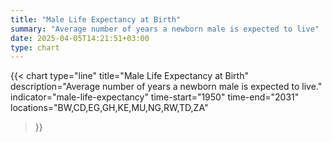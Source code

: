 ```yaml
---
title: "Male Life Expectancy at Birth"
summary: "Average number of years a newborn male is expected to live"
date: 2025-04-05T14:21:51+03:00
type: chart
---
```


{{< chart
    type="line"
    title="Male Life Expectancy at Birth"
    description="Average number of years a newborn male is expected to live."
    indicator="male-life-expectancy"
    time-start="1950"
    time-end="2031"
    locations="BW,CD,EG,GH,KE,MU,NG,RW,TD,ZA"
>}}
